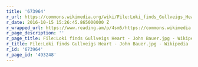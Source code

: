 ```yaml
---
title: '673964'
r_url: https://commons.wikimedia.org/wiki/File:Loki_finds_Gullveigs_Heart_-_John_Bauer.jpg
r_date: 2016-10-15 15:26:45.865000000 Z
r_wrapped_url: https://www.reading.am/p/4sm5/https://commons.wikimedia.org/wiki/File:Loki_finds_Gullveigs_Heart_-_John_Bauer.jpg
r_page_description: ''
r_page_title: File:Loki finds Gullveigs Heart - John Bauer.jpg - Wikipedia
r_title: File:Loki finds Gullveigs Heart - John Bauer.jpg - Wikipedia
r_id: '673964'
r_page_id: '493248'
---
```


